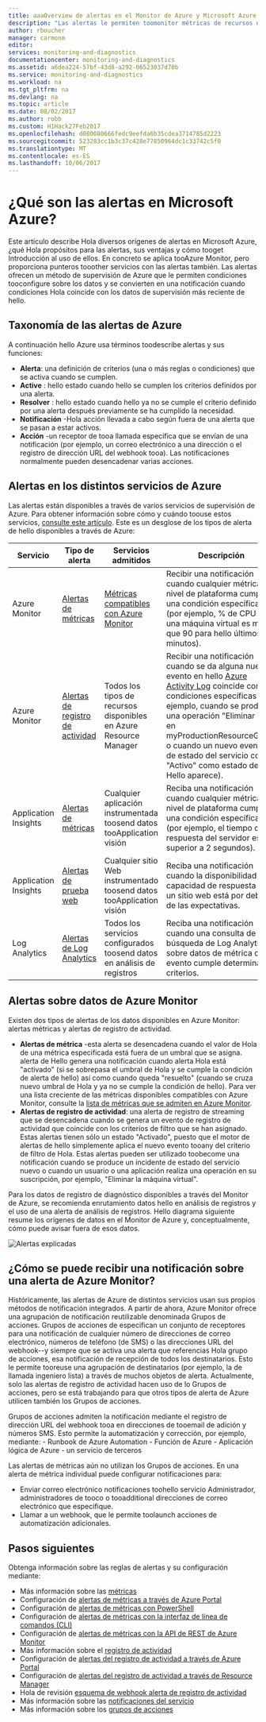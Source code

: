 ```yaml
---
title: aaaOverview de alertas en el Monitor de Azure y Microsoft Azure | Documentos de Microsoft
description: "Las alertas le permiten toomonitor métricas de recursos de Azure, eventos o registros y recibir una notificación cuando se cumple una condición especificada."
author: rboucher
manager: carmonm
editor: 
services: monitoring-and-diagnostics
documentationcenter: monitoring-and-diagnostics
ms.assetid: a6dea224-57bf-43d8-a292-06523037d70b
ms.service: monitoring-and-diagnostics
ms.workload: na
ms.tgt_pltfrm: na
ms.devlang: na
ms.topic: article
ms.date: 08/02/2017
ms.author: robb
ms.custom: H1Hack27Feb2017
ms.openlocfilehash: d080080666fedc9eefda6b35cdea3714785d2223
ms.sourcegitcommit: 523283cc1b3c37c428e77850964dc1c33742c5f0
ms.translationtype: MT
ms.contentlocale: es-ES
ms.lasthandoff: 10/06/2017
---
```

# <a name="what-are-alerts-in-microsoft-azure"></a>¿Qué son las alertas en Microsoft Azure?
Este artículo describe Hola diversos orígenes de alertas en Microsoft Azure, ¿qué Hola propósitos para las alertas, sus ventajas y cómo tooget Introducción al uso de ellos. En concreto se aplica tooAzure Monitor, pero proporciona punteros tooother servicios con las alertas también. Las alertas ofrecen un método de supervisión de Azure que le permiten condiciones tooconfigure sobre los datos y se convierten en una notificación cuando condiciones Hola coincide con los datos de supervisión más reciente de hello.

## <a name="taxonomy-of-azure-alerts"></a>Taxonomía de las alertas de Azure
A continuación hello Azure usa términos toodescribe alertas y sus funciones:
* **Alerta**: una definición de criterios (una o más reglas o condiciones) que se activa cuando se cumplen.
* **Active** : hello estado cuando hello se cumplen los criterios definidos por una alerta.
* **Resolver** : hello estado cuando hello ya no se cumple el criterio definido por una alerta después previamente se ha cumplido la necesidad.
* **Notificación** -Hola acción llevada a cabo según fuera de una alerta que se pasan a estar activos.
* **Acción** -un receptor de tooa llamada específica que se envían de una notificación (por ejemplo, un correo electrónico a una dirección o el registro de dirección URL del webhook tooa). Las notificaciones normalmente pueden desencadenar varias acciones.

## <a name="alerts-in-different-azure-services"></a>Alertas en los distintos servicios de Azure
Las alertas están disponibles a través de varios servicios de supervisión de Azure. Para obtener información sobre cómo y cuándo toouse estos servicios, [consulte este artículo](./monitoring-overview.md). Este es un desglose de los tipos de alerta de hello disponibles a través de Azure:

| Servicio | Tipo de alerta | Servicios admitidos | Descripción |
|---|---|---|---|
| Azure Monitor | [Alertas de métricas](./insights-alerts-portal.md) | [Métricas compatibles con Azure Monitor](./monitoring-supported-metrics.md) | Recibir una notificación cuando cualquier métrica de nivel de plataforma cumple una condición específica (por ejemplo, % de CPU en una máquina virtual es mayor que 90 para hello últimos 5 minutos). |
| Azure Monitor | [Alertas de registro de actividad](./monitoring-activity-log-alerts.md) | Todos los tipos de recursos disponibles en Azure Resource Manager | Recibir una notificación cuando se da alguna nuevo evento en hello [Azure Activity Log](./monitoring-overview-activity-logs.md) coincide con las condiciones específicas (por ejemplo, cuando se produce una operación "Eliminar VM" en myProductionResourceGroup o cuando un nuevo evento de estado del servicio con "Activo" como estado de Hello aparece). |
| Application Insights | [Alertas de métricas](../application-insights/app-insights-alerts.md) | Cualquier aplicación instrumentada toosend datos tooApplication visión | Reciba una notificación cuando cualquier métrica de nivel de plataforma cumple una condición específica (por ejemplo, el tiempo de respuesta del servidor es superior a 2 segundos). |
| Application Insights | [Alertas de prueba web](../application-insights/app-insights-monitor-web-app-availability.md) | Cualquier sitio Web instrumentado toosend datos tooApplication visión | Reciba una notificación cuando la disponibilidad o la capacidad de respuesta de un sitio web está por debajo de las expectativas. |
| Log Analytics | [Alertas de Log Analytics](../log-analytics/log-analytics-alerts.md) | Todos los servicios configurados toosend datos en análisis de registros | Reciba una notificación cuando una consulta de búsqueda de Log Analytics sobre datos de métrica o de evento cumple determinados criterios. |

## <a name="alerts-on-azure-monitor-data"></a>Alertas sobre datos de Azure Monitor
Existen dos tipos de alertas de los datos disponibles en Azure Monitor: alertas métricas y alertas de registro de actividad.

* **Alertas de métrica** -esta alerta se desencadena cuando el valor de Hola de una métrica especificada está fuera de un umbral que se asigna. alerta de Hello genera una notificación cuando alerta Hola está "activado" (si se sobrepasa el umbral de Hola y se cumple la condición de alerta de hello) así como cuando queda "resuelto" (cuando se cruza nuevo umbral de Hola y ya no se cumple la condición de hello). Para ver una lista creciente de las métricas disponibles compatibles con Azure Monitor, consulte la [lista de métricas que se admiten en Azure Monitor](monitoring-supported-metrics.md).
* **Alertas de registro de actividad**: una alerta de registro de streaming que se desencadena cuando se genera un evento de registro de actividad que coincide con los criterios de filtro que se han asignado. Estas alertas tienen sólo un estado "Activado", puesto que el motor de alertas de hello simplemente aplica el nuevo evento tooany del criterio de filtro de Hola. Estas alertas pueden ser utilizado toobecome una notificación cuando se produce un incidente de estado del servicio nuevo o cuando un usuario o una aplicación realiza una operación en su suscripción, por ejemplo, "Eliminar la máquina virtual".

Para los datos de registro de diagnóstico disponibles a través del Monitor de Azure, se recomienda enrutamiento datos hello en análisis de registros y el uso de una alerta de análisis de registros. Hello diagrama siguiente resume los orígenes de datos en el Monitor de Azure y, conceptualmente, cómo puede avisar fuera de esos datos.

![Alertas explicadas](./media/monitoring-overview-alerts/Alerts_Overview_Resource_v4.png)

## <a name="how-do-i-receive-a-notification-on-an-azure-monitor-alert"></a>¿Cómo se puede recibir una notificación sobre una alerta de Azure Monitor?
Históricamente, las alertas de Azure de distintos servicios usan sus propios métodos de notificación integrados. A partir de ahora, Azure Monitor ofrece una agrupación de notificación reutilizable denominada Grupos de acciones. Grupos de acciones de especifican un conjunto de receptores para una notificación de cualquier número de direcciones de correo electrónico, números de teléfono (de SMS) o las direcciones URL del webhook--y siempre que se activa una alerta que referencias Hola grupo de acciones, esa notificación de recepción de todos los destinatarios. Esto le permite tooreuse una agrupación de destinatarios (por ejemplo, la de llamada ingeniero lista) a través de muchos objetos de alerta. Actualmente, solo las alertas de registro de actividad hacen uso de lo Grupos de acciones, pero se está trabajando para que otros tipos de alerta de Azure utilicen también los Grupos de acciones.

Grupos de acciones admiten la notificación mediante el registro de dirección URL del webhook tooa en direcciones de tooemail de adición y números SMS. Esto permite la automatización y corrección, por ejemplo, mediante:
    - Runbook de Azure Automation
    - Función de Azure
    - Aplicación lógica de Azure
    - un servicio de terceros

Las alertas de métricas aún no utilizan los Grupos de acciones. En una alerta de métrica individual puede configurar notificaciones para:
* Enviar correo electrónico notificaciones toohello servicio Administrador, administradores de tooco o tooadditional direcciones de correo electrónico que especifique.
* Llamar a un webhook, que le permite toolaunch acciones de automatización adicionales.

## <a name="next-steps"></a>Pasos siguientes
Obtenga información sobre las reglas de alertas y su configuración mediante:

* Más información sobre las [métricas](monitoring-overview-metrics.md)
* Configuración de [alertas de métricas a través de Azure Portal](insights-alerts-portal.md)
* Configuración de [alertas de métricas con PowerShell](insights-alerts-powershell.md)
* Configuración de [alertas de métricas con la interfaz de línea de comandos (CLI)](insights-alerts-command-line-interface.md)
* Configuración de [alertas de métricas con la API de REST de Azure Monitor](https://msdn.microsoft.com/library/azure/dn931945.aspx)
* Más información sobre el [registro de actividad](monitoring-overview-activity-logs.md)
* Configuración de [alertas del registro de actividad a través de Azure Portal](monitoring-activity-log-alerts.md)
* Configuración de [alertas del registro de actividad a través de Resource Manager](monitoring-create-activity-log-alerts-with-resource-manager-template.md)
* Hola de revisión [esquema de webhook alerta de registro de actividad](monitoring-activity-log-alerts-webhook.md)
* Más información sobre las [notificaciones del servicio](monitoring-service-notifications.md)
* Más información sobre los [grupos de acciones](monitoring-action-groups.md)

